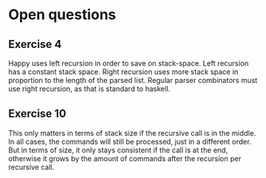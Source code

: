 # Open questions

## Exercise 4
Happy uses left recursion in order to save on stack-space.
Left recursion has a constant stack space.
Right recursion uses more stack space in proportion to the length of the parsed list. 
Regular parser combinators must use right recursion, as that is standard to haskell.
## Exercise 10
This only matters in terms of stack size if the recursive call is in the middle.
In all cases, the commands will still be processed, just in a different order. 
But in terms of size, it only stays consistent if the call is at the end, otherwise it grows by the amount of commands after the recursion per recursive call.